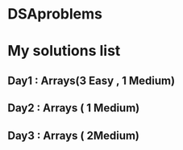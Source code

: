 # DSAproblems

<h1>My solutions list</h1>

<h2>Day1 : Arrays(3 Easy , 1 Medium)</h2>
<h2>Day2 : Arrays ( 1 Medium)</h2>
<h2>Day3 : Arrays ( 2Medium)</h2>
